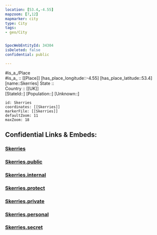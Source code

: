 ```yaml
---
location: [53.4,-4.55] 
mapzoom: [7,12] 
mapmarker: city 
type: City
tags:
- geo/City


SpocWebEntityId: 34304
isDeleted: false
confidential: public

---
```

#is_a_/Place  
#is_a_ :: [[Place]] 
[has_place_longitude::-4.55] 
[has_place_latitude::53.4] 
[name::Skerries] 
State ::  
Country :: [[UK]]  
[StateId::] 
[Population::] 
[Unknown::] 


```leaflet
id: Skerries
coordinates: [[Skerries]] 
markerFile: [[Skerries]] 
defaultZoom: 11 
maxZoom: 18
```


## Confidential Links & Embeds: 

### [Skerries](/_Standards/Earth/Continent/Europe/Europe~North/UK/Wales/counties~Wales/Anglesey-Isle/cities~Anglesey-Isle/Skerries.md) 

### [Skerries.public](/_public/Earth/Continent/Europe/Europe~North/UK/Wales/counties~Wales/Anglesey-Isle/cities~Anglesey-Isle/Skerries.public.md) 

### [Skerries.internal](/_internal/Earth/Continent/Europe/Europe~North/UK/Wales/counties~Wales/Anglesey-Isle/cities~Anglesey-Isle/Skerries.internal.md) 

### [Skerries.protect](/_protect/Earth/Continent/Europe/Europe~North/UK/Wales/counties~Wales/Anglesey-Isle/cities~Anglesey-Isle/Skerries.protect.md) 

### [Skerries.private](/_private/Earth/Continent/Europe/Europe~North/UK/Wales/counties~Wales/Anglesey-Isle/cities~Anglesey-Isle/Skerries.private.md) 

### [Skerries.personal](/_personal/Earth/Continent/Europe/Europe~North/UK/Wales/counties~Wales/Anglesey-Isle/cities~Anglesey-Isle/Skerries.personal.md) 

### [Skerries.secret](/_secret/Earth/Continent/Europe/Europe~North/UK/Wales/counties~Wales/Anglesey-Isle/cities~Anglesey-Isle/Skerries.secret.md)

